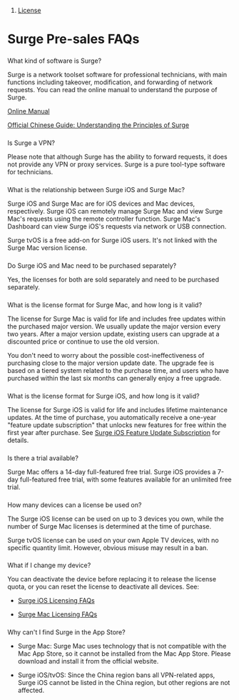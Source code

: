 1.  [License](/surge-knowledge-base/license)

Surge Pre-sales FAQs
====================

### 

[](#what-kind-of-software-is-surge)

What kind of software is Surge?

Surge is a network toolset software for professional technicians, with main functions including takeover, modification, and forwarding of network requests. You can read the online manual to understand the purpose of Surge.

[Online Manual](https://manual.nssurge.com)

[Official Chinese Guide: Understanding the Principles of Surge](https://manual.nssurge.com/book/understanding-surge/cn/)

### 

[](#is-surge-a-vpn)

Is Surge a VPN?

Please note that although Surge has the ability to forward requests, it does not provide any VPN or proxy services. Surge is a pure tool-type software for technicians.

### 

[](#what-is-the-relationship-between-surge-ios-and-surge-mac)

What is the relationship between Surge iOS and Surge Mac?

Surge iOS and Surge Mac are for iOS devices and Mac devices, respectively. Surge iOS can remotely manage Surge Mac and view Surge Mac's requests using the remote controller function. Surge Mac's Dashboard can view Surge iOS's requests via network or USB connection.

Surge tvOS is a free add-on for Surge iOS users. It's not linked with the Surge Mac version license.

### 

[](#do-surge-ios-and-mac-need-to-be-purchased-separately)

Do Surge iOS and Mac need to be purchased separately?

Yes, the licenses for both are sold separately and need to be purchased separately.

### 

[](#what-is-the-license-format-for-surge-mac-and-how-long-is-it-valid)

What is the license format for Surge Mac, and how long is it valid?

The license for Surge Mac is valid for life and includes free updates within the purchased major version. We usually update the major version every two years. After a major version update, existing users can upgrade at a discounted price or continue to use the old version.

You don't need to worry about the possible cost-ineffectiveness of purchasing close to the major version update date. The upgrade fee is based on a tiered system related to the purchase time, and users who have purchased within the last six months can generally enjoy a free upgrade.

### 

[](#what-is-the-license-format-for-surge-ios-and-how-long-is-it-valid)

What is the license format for Surge iOS, and how long is it valid?

The license for Surge iOS is valid for life and includes lifetime maintenance updates. At the time of purchase, you automatically receive a one-year "feature update subscription" that unlocks new features for free within the first year after purchase. See [Surge iOS Feature Update Subscription](/surge-knowledge-base/license/ios-fus) for details.

### 

[](#is-there-a-trial-available)

Is there a trial available?

Surge Mac offers a 14-day full-featured free trial. Surge iOS provides a 7-day full-featured free trial, with some features available for an unlimited free trial.

### 

[](#how-many-devices-can-a-license-be-used-on)

How many devices can a license be used on?

The Surge iOS license can be used on up to 3 devices you own, while the number of Surge Mac licenses is determined at the time of purchase.

Surge tvOS license can be used on your own Apple TV devices, with no specific quantity limit. However, obvious misuse may result in a ban.

### 

[](#what-if-i-change-my-device)

What if I change my device?

You can deactivate the device before replacing it to release the license quota, or you can reset the license to deactivate all devices. See:

*   [Surge iOS Licensing FAQs](/surge-knowledge-base/license/ios-faq)
    
*   [Surge Mac Licensing FAQs](/surge-knowledge-base/license/mac-faq)
    

### 

[](#why-cant-i-find-surge-in-the-app-store)

Why can't I find Surge in the App Store?

*   Surge Mac: Surge Mac uses technology that is not compatible with the Mac App Store, so it cannot be installed from the Mac App Store. Please download and install it from the official website.
    
*   Surge iOS/tvOS: Since the China region bans all VPN-related apps, Surge iOS cannot be listed in the China region, but other regions are not affected.